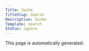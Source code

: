 ```yaml
---
Title: Suche
TitleSlug: Search
Description: Suche
Template: search
Status: ignore
---
```

This page is automatically generated.